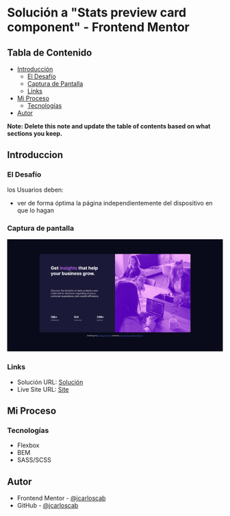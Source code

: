 # Solución a "Stats preview card component" - Frontend Mentor 

## Tabla de Contenido

- [Introducción](#introduccion)
  - [El Desafío](#el-desafio)
  - [Captura de Pantalla](#captura-de-pantalla)
  - [Links](#links)
- [Mi Proceso](#mi-proceso)
  - [Tecnologías](#tecnologías)
- [Autor](#autor)

**Note: Delete this note and update the table of contents based on what sections you keep.**

## Introduccion

### El Desafío

los Usuarios deben:

- ver de forma óptima la página independientemente del dispositivo en que lo hagan

### Captura de pantalla

![](./images/screenshot.png)

### Links

- Solución URL: [Solución](https://www.frontendmentor.io/solutions/stats-preview-card-component-crgWjEAqCL)
- Live Site URL: [Site](https://jcarloscab.github.io/stats-preview-card-component-main/)

## Mi Proceso

### Tecnologías

- Flexbox
- BEM
- SASS/SCSS

## Autor

- Frontend Mentor - [@jcarloscab](https://www.frontendmentor.io/profile/jcarloscab)
- GitHub - [@jcarloscab](https://github.com/jcarloscab)

